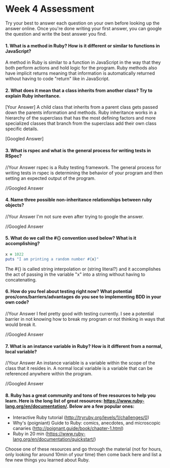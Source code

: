 # Week 4 Assessment

Try your best to answer each question on your own before looking up the answer online. Once you're done writing your first answer, you can google the question and write the best answer you find.


#### 1. What is a method in Ruby? How is it different or similar to functions in JavaScript?
A method in Ruby is similar to a function in JavaScript in the way that they both perform actions and hold logic for the program. Ruby methods also have implicit returns meaning that information is automatically returned without having to code "return" like in JavaScript.

#### 2. What does it mean that a class inherits from another class? Try to explain Ruby inheritance.


[Your Answer]
A child class that inherits from a parent class gets passed down the parents information and methods. Ruby inheritance works in a hierarchy of the superclass that has the most defining factors and more specialized classes that branch from the superclass add their own class specific details.


[Googled Answer]


#### 3. What is rspec and what is the general process for writing tests in RSpec?

//Your Answer
rspec is a Ruby testing framework. The general process for writing tests in rspec is determining the behavior of your program and then setting an expected output of the program.

//Googled Answer


#### 4. Name three possible non-inheritance relationships between ruby objects?

//Your Answer
I'm not sure even after trying to google the answer.

//Googled Answer


#### 5. What do we call the #{} convention used below? What is it accomplishing?

```ruby
x = 1022
puts "I am printing a random number #{x}"
```

The #{} is called string interpolation or (string literal?) and it accomplishes the act of passing in the variable "x" into a string without having to concatenating.

#### 6. How do you feel about testing right now? What potential pros/cons/barriers/advantages do you see to implementing BDD in your own code?

//Your Answer
I feel pretty good with testing currently. I see a potential barrier in not knowing how to break my program or not thinking in ways that would break it.

//Googled Answer


#### 7. What is an instance variable in Ruby? How is it different from a normal, local variable?

//Your Answer
An instance variable is a variable within the scope of the class that it resides in. A normal local variable is a variable that can be referenced anywhere within the program.

//Googled Answer

#### 8. Ruby has a great community and tons of free resources to help you learn. Here is the long list of great resources: https://www.ruby-lang.org/en/documentation/. Below are a few popular ones:
- Interactive Ruby tutorial (http://tryruby.org/levels/1/challenges/0)
- Why's (poigniant) Guide to Ruby: comics, anecdotes, and microscopic canaries (http://poignant.guide/book/chapter-1.html)
- Ruby in 20 min (https://www.ruby-lang.org/en/documentation/quickstart/)


Choose one of these resources and go through the material (not for hours, only looking for around 10min of your time) then come back here and list a few new things you learned about Ruby.
